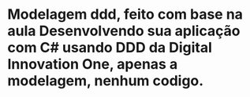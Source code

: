 # Modelagem ddd, feito com base na aula Desenvolvendo sua aplicação com C# usando DDD da Digital Innovation One, apenas a modelagem, nenhum codigo.
